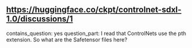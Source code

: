 ## https://huggingface.co/ckpt/controlnet-sdxl-1.0/discussions/1

contains_question: yes
question_part: I read that ControlNets use the pth extension. So what are the Safetensor files here?